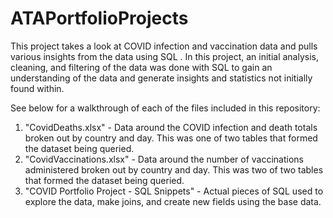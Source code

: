 # ATAPortfolioProjects
This project takes a look at COVID infection and vaccination data and pulls various insights from the data using SQL . In this project, an initial analysis, cleaning, and filtering of the data was done with SQL to gain an understanding of the data and generate insights and statistics not initially found within.

See below for a walkthrough of each of the files included in this repository:

1. "CovidDeaths.xlsx" - Data around the COVID infection and death totals broken out by country and day. This was one of two tables that formed the dataset being queried.
2. "CovidVaccinations.xlsx" - Data around the number of vaccinations administered broken out by country and day. This was two of two tables that formed the dataset being queried.
3. "COVID Portfolio Project - SQL Snippets" - Actual pieces of SQL used to explore the data, make joins, and create new fields using the base data.
